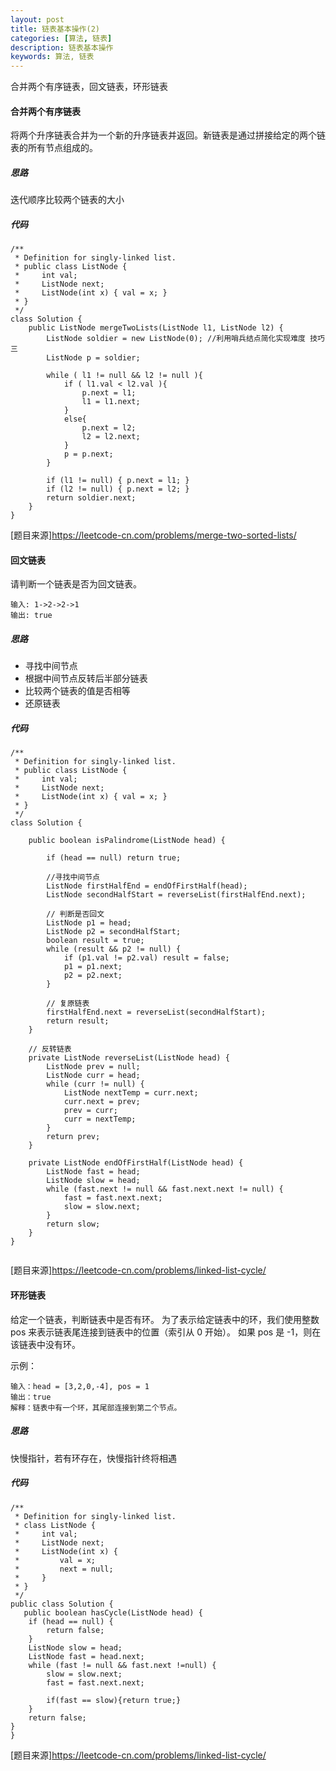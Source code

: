 ```yaml
---
layout: post
title: 链表基本操作(2)
categories: [算法, 链表]
description: 链表基本操作
keywords: 算法, 链表
---
```


合并两个有序链表，回文链表，环形链表

#### 合并两个有序链表
将两个升序链表合并为一个新的升序链表并返回。新链表是通过拼接给定的两个链表的所有节点组成的。

##### 思路
迭代顺序比较两个链表的大小

##### 代码

```
/**
 * Definition for singly-linked list.
 * public class ListNode {
 *     int val;
 *     ListNode next;
 *     ListNode(int x) { val = x; }
 * }
 */
class Solution {
    public ListNode mergeTwoLists(ListNode l1, ListNode l2) {
        ListNode soldier = new ListNode(0); //利用哨兵结点简化实现难度 技巧三
        ListNode p = soldier;
        
        while ( l1 != null && l2 != null ){
            if ( l1.val < l2.val ){
                p.next = l1;
                l1 = l1.next;
            }
            else{
                p.next = l2;
                l2 = l2.next;
            }
            p = p.next;
        }
        
        if (l1 != null) { p.next = l1; }
        if (l2 != null) { p.next = l2; }
        return soldier.next;   
    }
}
```

[题目来源]<https://leetcode-cn.com/problems/merge-two-sorted-lists/>


#### 回文链表
请判断一个链表是否为回文链表。

```
输入: 1->2->2->1
输出: true
```

##### 思路
- 寻找中间节点
- 根据中间节点反转后半部分链表
- 比较两个链表的值是否相等
- 还原链表

##### 代码

```
/**
 * Definition for singly-linked list.
 * public class ListNode {
 *     int val;
 *     ListNode next;
 *     ListNode(int x) { val = x; }
 * }
 */
class Solution {

    public boolean isPalindrome(ListNode head) {

        if (head == null) return true;

        //寻找中间节点
        ListNode firstHalfEnd = endOfFirstHalf(head);
        ListNode secondHalfStart = reverseList(firstHalfEnd.next);

        // 判断是否回文
        ListNode p1 = head;
        ListNode p2 = secondHalfStart;
        boolean result = true;
        while (result && p2 != null) {
            if (p1.val != p2.val) result = false;
            p1 = p1.next;
            p2 = p2.next;
        }        

        // 复原链表
        firstHalfEnd.next = reverseList(secondHalfStart);
        return result;
    }

    // 反转链表
    private ListNode reverseList(ListNode head) {
        ListNode prev = null;
        ListNode curr = head;
        while (curr != null) {
            ListNode nextTemp = curr.next;
            curr.next = prev;
            prev = curr;
            curr = nextTemp;
        }
        return prev;
    }

    private ListNode endOfFirstHalf(ListNode head) {
        ListNode fast = head;
        ListNode slow = head;
        while (fast.next != null && fast.next.next != null) {
            fast = fast.next.next;
            slow = slow.next;
        }
        return slow;
    }
}


```

[题目来源]<https://leetcode-cn.com/problems/linked-list-cycle/>


#### 环形链表
给定一个链表，判断链表中是否有环。
为了表示给定链表中的环，我们使用整数 pos 来表示链表尾连接到链表中的位置（索引从 0 开始）。 如果 pos 是 -1，则在该链表中没有环。

示例：

```
输入：head = [3,2,0,-4], pos = 1
输出：true
解释：链表中有一个环，其尾部连接到第二个节点。
```

##### 思路
快慢指针，若有环存在，快慢指针终将相遇

##### 代码

```
/**
 * Definition for singly-linked list.
 * class ListNode {
 *     int val;
 *     ListNode next;
 *     ListNode(int x) {
 *         val = x;
 *         next = null;
 *     }
 * }
 */
public class Solution {
   public boolean hasCycle(ListNode head) {
    if (head == null) {
        return false;
    }
    ListNode slow = head;
    ListNode fast = head.next;
    while (fast != null && fast.next !=null) {
        slow = slow.next;
        fast = fast.next.next;
        
        if(fast == slow){return true;}
    }
    return false;
}
}
```

[题目来源]<https://leetcode-cn.com/problems/linked-list-cycle/>

